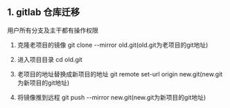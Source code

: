 <!-- git文档 -->
## 1. gitlab 仓库迁移
用户所有分支及主干都有操作权限
1. 克隆老项目的镜像
git clone --mirror old.git(old.git为老项目的git地址)

2. 进入项目目录
cd old.git

3. 老项目的地址替换成新项目的地址
git remote set-url origin new.git(new.git为新项目的git地址)

4. 将镜像推到远程
git push --mirror new.git(new.git为新项目的git地址)
